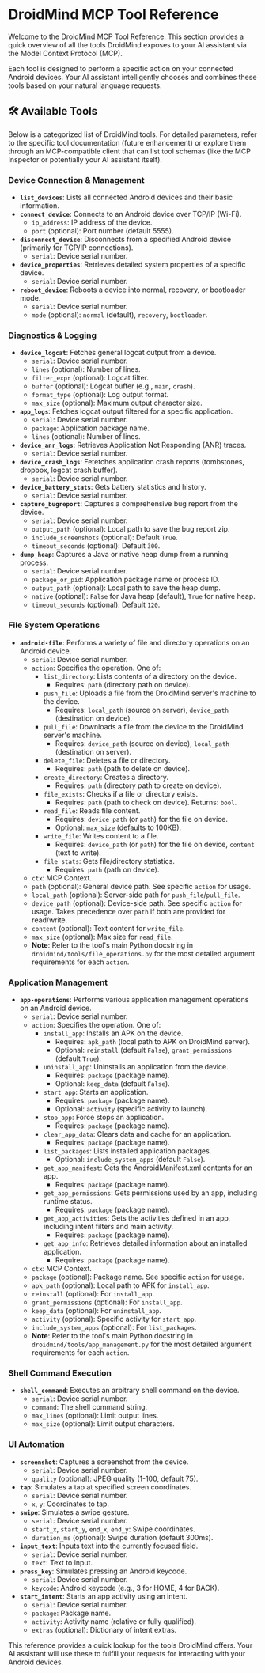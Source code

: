 # DroidMind MCP Tool Reference

Welcome to the DroidMind MCP Tool Reference. This section provides a quick overview of all the tools DroidMind exposes to your AI assistant via the Model Context Protocol (MCP).

Each tool is designed to perform a specific action on your connected Android devices. Your AI assistant intelligently chooses and combines these tools based on your natural language requests.

## 🛠️ Available Tools

Below is a categorized list of DroidMind tools. For detailed parameters, refer to the specific tool documentation (future enhancement) or explore them through an MCP-compatible client that can list tool schemas (like the MCP Inspector or potentially your AI assistant itself).

### Device Connection & Management

- **`list_devices`**: Lists all connected Android devices and their basic information.
- **`connect_device`**: Connects to an Android device over TCP/IP (Wi-Fi).
  - `ip_address`: IP address of the device.
  - `port` (optional): Port number (default 5555).
- **`disconnect_device`**: Disconnects from a specified Android device (primarily for TCP/IP connections).
  - `serial`: Device serial number.
- **`device_properties`**: Retrieves detailed system properties of a specific device.
  - `serial`: Device serial number.
- **`reboot_device`**: Reboots a device into normal, recovery, or bootloader mode.
  - `serial`: Device serial number.
  - `mode` (optional): `normal` (default), `recovery`, `bootloader`.

### Diagnostics & Logging

- **`device_logcat`**: Fetches general logcat output from a device.
  - `serial`: Device serial number.
  - `lines` (optional): Number of lines.
  - `filter_expr` (optional): Logcat filter.
  - `buffer` (optional): Logcat buffer (e.g., `main`, `crash`).
  - `format_type` (optional): Log output format.
  - `max_size` (optional): Maximum output character size.
- **`app_logs`**: Fetches logcat output filtered for a specific application.
  - `serial`: Device serial number.
  - `package`: Application package name.
  - `lines` (optional): Number of lines.
- **`device_anr_logs`**: Retrieves Application Not Responding (ANR) traces.
  - `serial`: Device serial number.
- **`device_crash_logs`**: Fetetches application crash reports (tombstones, dropbox, logcat crash buffer).
  - `serial`: Device serial number.
- **`device_battery_stats`**: Gets battery statistics and history.
  - `serial`: Device serial number.
- **`capture_bugreport`**: Captures a comprehensive bug report from the device.
  - `serial`: Device serial number.
  - `output_path` (optional): Local path to save the bug report zip.
  - `include_screenshots` (optional): Default `True`.
  - `timeout_seconds` (optional): Default `300`.
- **`dump_heap`**: Captures a Java or native heap dump from a running process.
  - `serial`: Device serial number.
  - `package_or_pid`: Application package name or process ID.
  - `output_path` (optional): Local path to save the heap dump.
  - `native` (optional): `False` for Java heap (default), `True` for native heap.
  - `timeout_seconds` (optional): Default `120`.

### File System Operations

- **`android-file`**: Performs a variety of file and directory operations on an Android device.
  - `serial`: Device serial number.
  - `action`: Specifies the operation. One of:
    - `list_directory`: Lists contents of a directory on the device.
        - Requires: `path` (directory path on device).
    - `push_file`: Uploads a file from the DroidMind server's machine to the device.
        - Requires: `local_path` (source on server), `device_path` (destination on device).
    - `pull_file`: Downloads a file from the device to the DroidMind server's machine.
        - Requires: `device_path` (source on device), `local_path` (destination on server).
    - `delete_file`: Deletes a file or directory.
        - Requires: `path` (path to delete on device).
    - `create_directory`: Creates a directory.
        - Requires: `path` (directory path to create on device).
    - `file_exists`: Checks if a file or directory exists.
        - Requires: `path` (path to check on device). Returns: `bool`.
    - `read_file`: Reads file content.
        - Requires: `device_path` (or `path`) for the file on device.
        - Optional: `max_size` (defaults to 100KB).
    - `write_file`: Writes content to a file.
        - Requires: `device_path` (or `path`) for the file on device, `content` (text to write).
    - `file_stats`: Gets file/directory statistics.
        - Requires: `path` (path on device).
  - `ctx`: MCP Context.
  - `path` (optional): General device path. See specific `action` for usage.
  - `local_path` (optional): Server-side path for `push_file`/`pull_file`.
  - `device_path` (optional): Device-side path. See specific `action` for usage. Takes precedence over `path` if both are provided for read/write.
  - `content` (optional): Text content for `write_file`.
  - `max_size` (optional): Max size for `read_file`.
  - **Note**: Refer to the tool's main Python docstring in `droidmind/tools/file_operations.py` for the most detailed argument requirements for each `action`.

### Application Management

- **`app-operations`**: Performs various application management operations on an Android device.
  - `serial`: Device serial number.
  - `action`: Specifies the operation. One of:
    - `install_app`: Installs an APK on the device.
        - Requires: `apk_path` (local path to APK on DroidMind server).
        - Optional: `reinstall` (default `False`), `grant_permissions` (default `True`).
    - `uninstall_app`: Uninstalls an application from the device.
        - Requires: `package` (package name).
        - Optional: `keep_data` (default `False`).
    - `start_app`: Starts an application.
        - Requires: `package` (package name).
        - Optional: `activity` (specific activity to launch).
    - `stop_app`: Force stops an application.
        - Requires: `package` (package name).
    - `clear_app_data`: Clears data and cache for an application.
        - Requires: `package` (package name).
    - `list_packages`: Lists installed application packages.
        - Optional: `include_system_apps` (default `False`).
    - `get_app_manifest`: Gets the AndroidManifest.xml contents for an app.
        - Requires: `package` (package name).
    - `get_app_permissions`: Gets permissions used by an app, including runtime status.
        - Requires: `package` (package name).
    - `get_app_activities`: Gets the activities defined in an app, including intent filters and main activity.
        - Requires: `package` (package name).
    - `get_app_info`: Retrieves detailed information about an installed application.
        - Requires: `package` (package name).
  - `ctx`: MCP Context.
  - `package` (optional): Package name. See specific `action` for usage.
  - `apk_path` (optional): Local path to APK for `install_app`.
  - `reinstall` (optional): For `install_app`.
  - `grant_permissions` (optional): For `install_app`.
  - `keep_data` (optional): For `uninstall_app`.
  - `activity` (optional): Specific activity for `start_app`.
  - `include_system_apps` (optional): For `list_packages`.
  - **Note**: Refer to the tool's main Python docstring in `droidmind/tools/app_management.py` for the most detailed argument requirements for each `action`.

### Shell Command Execution

- **`shell_command`**: Executes an arbitrary shell command on the device.
  - `serial`: Device serial number.
  - `command`: The shell command string.
  - `max_lines` (optional): Limit output lines.
  - `max_size` (optional): Limit output characters.

### UI Automation

- **`screenshot`**: Captures a screenshot from the device.
  - `serial`: Device serial number.
  - `quality` (optional): JPEG quality (1-100, default 75).
- **`tap`**: Simulates a tap at specified screen coordinates.
  - `serial`: Device serial number.
  - `x`, `y`: Coordinates to tap.
- **`swipe`**: Simulates a swipe gesture.
  - `serial`: Device serial number.
  - `start_x`, `start_y`, `end_x`, `end_y`: Swipe coordinates.
  - `duration_ms` (optional): Swipe duration (default 300ms).
- **`input_text`**: Inputs text into the currently focused field.
  - `serial`: Device serial number.
  - `text`: Text to input.
- **`press_key`**: Simulates pressing an Android keycode.
  - `serial`: Device serial number.
  - `keycode`: Android keycode (e.g., 3 for HOME, 4 for BACK).
- **`start_intent`**: Starts an app activity using an intent.
  - `serial`: Device serial number.
  - `package`: Package name.
  - `activity`: Activity name (relative or fully qualified).
  - `extras` (optional): Dictionary of intent extras.

This reference provides a quick lookup for the tools DroidMind offers. Your AI assistant will use these to fulfill your requests for interacting with your Android devices.
